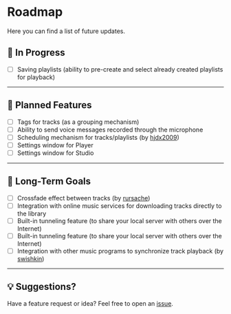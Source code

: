 # Roadmap

Here you can find a list of future updates.

## 🚧 In Progress

- [ ] Saving playlists (ability to pre-create and select already created playlists for playback)

---

## 📝 Planned Features

- [ ] Tags for tracks (as a grouping mechanism)
- [ ] Ability to send voice messages recorded through the microphone
- [ ] Scheduling mechanism for tracks/playlists (by [hjdx2009](https://github.com/cheatsnake/airstation/issues/7#issue-3059402373))
- [ ] Settings window for Player
- [ ] Settings window for Studio

---

## 🌟 Long-Term Goals

- [ ] Crossfade effect between tracks (by [rursache](https://github.com/cheatsnake/airstation/issues/5#issuecomment-2873728112))
- [ ] Integration with online music services for downloading tracks directly to the library
- [ ] Built-in tunneling feature (to share your local server with others over the Internet)
- [ ] Built-in tunneling feature (to share your local server with others over the Internet)
- [ ] Integration with other music programs to synchronize track playback (by [swishkin](https://github.com/cheatsnake/airstation/issues/8#issue-3069650457))
---

## 💡 Suggestions?

Have a feature request or idea? Feel free to open an [issue](https://github.com/cheatsnake/airstation/issues).
